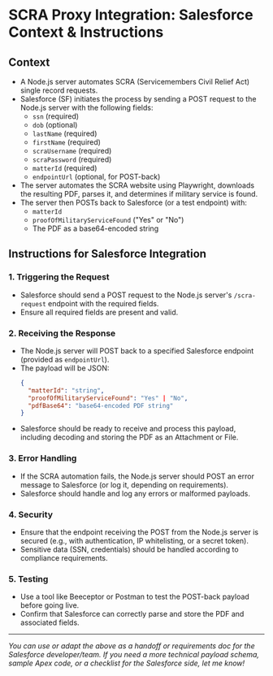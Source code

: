 # SCRA Proxy Integration: Salesforce Context & Instructions

## Context
- A Node.js server automates SCRA (Servicemembers Civil Relief Act) single record requests.
- Salesforce (SF) initiates the process by sending a POST request to the Node.js server with the following fields:
  - `ssn` (required)
  - `dob` (optional)
  - `lastName` (required)
  - `firstName` (required)
  - `scraUsername` (required)
  - `scraPassword` (required)
  - `matterId` (required)
  - `endpointUrl` (optional, for POST-back)
- The server automates the SCRA website using Playwright, downloads the resulting PDF, parses it, and determines if military service is found.
- The server then POSTs back to Salesforce (or a test endpoint) with:
  - `matterId`
  - `proofOfMilitaryServiceFound` ("Yes" or "No")
  - The PDF as a base64-encoded string

## Instructions for Salesforce Integration

### 1. Triggering the Request
- Salesforce should send a POST request to the Node.js server's `/scra-request` endpoint with the required fields.
- Ensure all required fields are present and valid.

### 2. Receiving the Response
- The Node.js server will POST back to a specified Salesforce endpoint (provided as `endpointUrl`).
- The payload will be JSON:
  ```json
  {
    "matterId": "string",
    "proofOfMilitaryServiceFound": "Yes" | "No",
    "pdfBase64": "base64-encoded PDF string"
  }
  ```
- Salesforce should be ready to receive and process this payload, including decoding and storing the PDF as an Attachment or File.

### 3. Error Handling
- If the SCRA automation fails, the Node.js server should POST an error message to Salesforce (or log it, depending on requirements).
- Salesforce should handle and log any errors or malformed payloads.

### 4. Security
- Ensure that the endpoint receiving the POST from the Node.js server is secured (e.g., with authentication, IP whitelisting, or a secret token).
- Sensitive data (SSN, credentials) should be handled according to compliance requirements.

### 5. Testing
- Use a tool like Beeceptor or Postman to test the POST-back payload before going live.
- Confirm that Salesforce can correctly parse and store the PDF and associated fields.

---

_You can use or adapt the above as a handoff or requirements doc for the Salesforce developer/team. If you need a more technical payload schema, sample Apex code, or a checklist for the Salesforce side, let me know!_ 